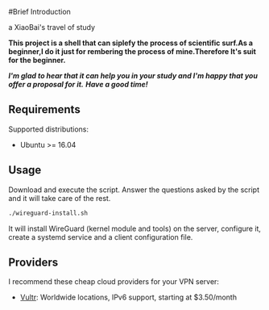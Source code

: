 #Brief Introduction

a XiaoBai's travel of study

**This project is a shell that can siplefy the process of scientific surf.As a beginner,I do it just for rembering the process of mine.Therefore It's  suit for the beginner.**

***I'm glad to hear that it can help you in your study and I'm happy that you offer a proposal for it.***
***Have a good time!***

## Requirements

Supported distributions:

- Ubuntu >= 16.04

## Usage

Download and execute the script. Answer the questions asked by the script and it will take care of the rest.

```bash
./wireguard-install.sh
```

It will install WireGuard (kernel module and tools) on the server, configure it, create a systemd service and a client configuration file.

## Providers

I recommend these cheap cloud providers for your VPN server:

- [Vultr](https://goo.gl/Xyd1Sc): Worldwide locations, IPv6 support, starting at \$3.50/month

